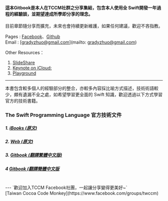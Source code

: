 #### 這本Gitbook是本人在TCCM社群之分享集結，包含本人使用全 Swift開發一年過程的經驗談，並期望達成所學即分享的理念。


目前章節隨分享而擴充，未來也會持續更新維護，如果任何建議，歡迎不吝指教。



Pages : [Facebook](https://www.facebook.com/gradyzhuo)、[Github](https://www.github.com/gradyzhuo)
<br />
Email : [gradyzhuo@gmail.com](mailto: gradyzhuo@gmail.com) 


Other Resources：
1. [SlideShare](http://www.slideshare.net/gradyzhuo/swift-n)
2. [Keynote on iCloud:](https://goo.gl/8gWNU2 )
3. [Playground](https://github.com/gradyzhuo/MeetSwiftTutorial/tree/Episode_1)


---
本書包含較多個人的經驗部分的整合，亦較多內容採比喻方式描述，技術術語較少，頗有遺漏不全之處，如希望學習更全面的 Swift 知識，歡迎透過以下方式學習官方的技術書籍。

### The Swift Programming Language 官方技術文件

##### 1. [iBooks (原文)](https://itunes.apple.com/tw/book/swift-programming-language/id881256329?mt=11)
##### 2. [Web (原文)](https://developer.apple.com/library/ios/documentation/Swift/Conceptual/Swift_Programming_Language/index.html#//apple_ref/doc/uid/TP40014097-CH3-ID0) 
##### 3. [Gitbook (翻譯繁體中文版)](https://www.gitbook.com/book/mikimoto/the-swift-programming-language-zh-tw/details)
##### 4 [Gitbook (翻譯簡體中文版](https://www.gitbook.com/book/numbbbbb/-the-swift-programming-language-/details)

<br />
---
`歡迎加入TCCM Facebook社團，一起讓分享變得更美好~`<br />[Taiwan Cocoa Code Monkey](https://www.facebook.com/groups/twccm)